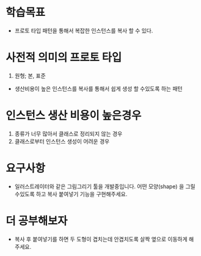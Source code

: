 # 학습목표
- 프로토 타입 패턴을 통해서 복잡한 인스턴스를 복사 할 수 있다.

# 사전적 의미의 프로토 타입
1. 원형; 본, 표준

- 생산비용이 높은 인스턴스를 복사를 통해서 쉽게 생성 할 수있도록 하는 패턴

# 인스턴스 생산 비용이 높은경우
1. 종류가 너무 많아서 클래스로 정리되지 않는 경우
2. 클래스로부터 인스턴스 생성이 어려운 경우

# 요구사항
- 일러스트레이터와 같은 그림그리기 툴을 개발중입니다. 어떤 모양(shape) 을 그릴수있도록 하고 복사 붙여넣기
기능을 구현해주세요.
  
# 더 공부해보자
- 복사 후 붙여넣기를 하면 두 도형이 겹치는데 안겹치도록 살짝 옆으로 이동하게 해주세요.